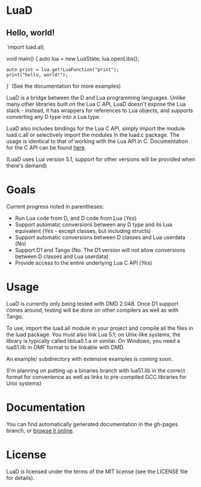 LuaD
============================================
Hello, world!
--------------------------------------------
`import luad.all;

void main()
{
	auto lua = new LuaState;
	lua.openLibs();
	
	auto print = lua.get!LuaFunction("print");
	print("hello, world!");
}`
(See the documentation for more examples)

LuaD is a bridge between the D and Lua programming languages. Unlike many other libraries built on the Lua C API, LuaD doesn't expose the Lua stack - instead, it has wrappers for references to Lua objects, and supports converting any D type into a Lua type.

LuaD also includes bindings for the Lua C API, simply import the module luad.c.all or selectively import the modules in the luad.c package. The usage is identical to that of working with the Lua API in C. Documentation for the C API can be found [here](http://www.lua.org/manual/5.1/manual.html).

(LuaD uses Lua version 5.1, support for other versions will be provided when there's demand)

Goals
============================================
Current progress noted in parentheses:
 * Run Lua code from D, and D code from Lua (*Yes*)
 * Support automatic conversions between any D type and its Lua equivalent (*Yes* - except classes, but including structs)
 * Support automatic conversions between D classes and Lua userdata (No)
 * Support D1 and Tango (No. The D1 version will not allow conversions between D classes and Lua userdata)
 * Provide access to the entire underlying Lua C API (*Yes*)

Usage
============================================
LuaD is currently only being tested with DMD 2.048. Once D1 support comes around, testing will be done on other compilers as well as with Tango.

To use, import the luad.all module in your project and compile all the files in the luad package. You must also link Lua 5.1; on Unix-like systems, the library is typically called liblua5.1.a or similar. On Windows, you need a lua51.lib in OMF format to be linkable with DMD.

An example/ subdirectory with extensive examples is coming soon.

(I'm planning on putting up a binaries branch with lua51.lib in the correct format for convenience as well as links to pre-compiled GCC libraries for Unix systems)

Documentation
============================================
You can find automatically generated documentation in the gh-pages branch, or [browse it online](http://jakobovrum.github.com/LuaD/).

License
============================================
LuaD is licensed under the terms of the MIT license (see the LICENSE file for details).